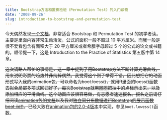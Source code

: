 ```yaml
---
title: Bootstrap方法和置换检验（Permutation Test）的入门读物
date: '2008-09-26'
slug: introduction-to-bootstrap-and-permutation-test
---
```


今天偶然发现[一个文档](https://pdfs.semanticscholar.org/a964/bc18aabbbd1c507168f3835a54a2f2cab3cd.pdf)，非常适合 Bootstrap 和 Permutation Test 的初学者读。主要是里面内容非常生动活泼，公式的面积一般不超过 10 平方厘米。而我一般是很不爱看包含有面积大于 20 平方厘米或者希腊字母超过 5 个的公式的论文或书籍的。顺带提一下，这是 Introduction to the Practice of Statistics 第五版中第 14 章。

~~这次请路人帮忙的事情是，这一章中提到了用Bootstrap方法不断计算光滑曲线，用来说明彩票的趋势并非纯粹偶然。我觉得这个例子举得不错，因此想把它的动画形式写入我的animation包，可以命名为boot.loess()，就用R里面的loess()函数去拟合局部多项式回归好了，每次Bootstrap就用圈圈把抽中的点标示出来，以及添加相应的平滑曲线。这个动画应该很容易做，有志愿者速速报名。报名之前请仔细阅读[animation包的文档](http://animation.yihui.name/animation:start)以及我对[独立同分布数据进行Bootstrap的展示函数boot.iid()](http://animation.yihui.name/dmml:bootstrap_i.i.d)。~~已经大致在[animation包的2.0-4版本](http://cran.r-project.org/package=animation)中实现，参见`boot.lowess()`函数。
